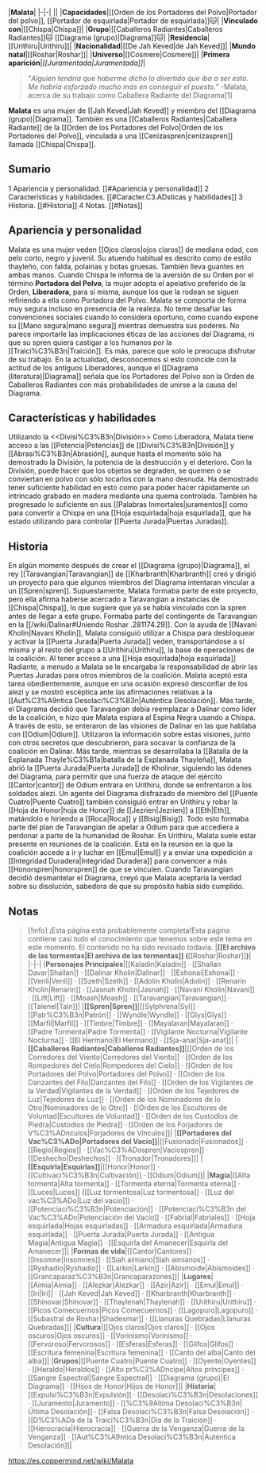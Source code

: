 

|**Malata**|
|-|-|
||
|**Capacidades**|[[Orden de los Portadores del Polvo\|Portador del polvo]], [[Portador de esquirlada\|Portador de esquirlada]]🐱︎|
|**Vinculado con**|[[Chispa\|Chispa]]|
|**Grupo**|[[Caballeros Radiantes\|Caballeros Radiantes]]🐱︎ [[Diagrama (grupo)\|Diagrama]]🐱︎|
|**Residencia**|[[Urithiru\|Urithiru]]|
|**Nacionalidad**|[[De Jah Keved\|de Jah Keved]]|
|**Mundo natal**|[[Roshar\|Roshar]]|
|**Universo**|[[Cosmere\|Cosmere]]|
|**Primera aparición**|*[[Juramentada\|Juramentada]]*|

>“*Alguien tendría que haberme dicho lo divertido que iba a ser esto. Me habría esforzado mucho más en conseguir el puesto.*”
\-Malata, acerca de su trabajo como Caballera Radiante del Diagrama[1]


**Malata** es una mujer de [[Jah Keved\|Jah Keved]] y miembro del [[Diagrama (grupo)\|Diagrama]]. También es una [[Caballeros Radiantes\|Caballera Radiante]] de la [[Orden de los Portadores del Polvo\|Orden de los Portadores del Polvo]], vinculada a una [[Cenizaspren\|cenizaspren]] llamada [[Chispa\|Chispa]].

## Sumario

1 Apariencia y personalidad. [[#Apariencia y personalidad]] 
2 Características y habilidades. [[#Caracter.C3.ADsticas y habilidades]] 
3 Historia. [[#Historia]] 
4 Notas. [[#Notas]] 


## Apariencia y personalidad
Malata es una mujer veden [[Ojos claros\|ojos claros]] de mediana edad, con pelo corto, negro y juvenil. Su atuendo habitual es descrito como de estilo thayleño, con falda, polainas y botas gruesas. También lleva guantes en ambas manos.
Cuando Chispa le informa de la aversión de su Orden por el término **Portadora del Polvo**, la mujer adopta el apelativo preferido de la Orden, **Liberadora**, para sí misma, aunque los que la rodean se siguen refiriendo a ella como Portadora del Polvo.
Malata se comporta de forma muy segura incluso en presencia de la realeza. No teme desafiar las convenciones sociales cuando lo considera oportuno, como cuando expone su [[Mano segura\|mano segura]] mientras demuestra sus poderes. No parece importarle las implicaciones éticas de las acciones del Diagrama, ni que su spren quiera castigar a los humanos por la [[Traici%C3%B3n\|Traición]]. Es más, parece que solo le preocupa disfrutar de su trabajo.
En la actualidad, desconocemos si esto coincide con la actitud de los antiguos Liberadores, aunque el [[Diagrama (literatura)\|Diagrama]] señala que los Portadores del Polvo son la Orden de Caballeros Radiantes con más probabilidades de unirse a la causa del Diagrama.

## Características y habilidades
  Utilizando la <<Divisi%C3%B3n\|División>>
Como Liberadora, Malata tiene acceso a las [[Potencia\|Potencias]] de [[Divisi%C3%B3n\|División]] y [[Abrasi%C3%B3n\|Abrasión]], aunque hasta el momento sólo ha demostrado la División, la potencia de la destrucción y el deterioro. Con la División, puede hacer que los objetos se degraden, se quemen o se conviertan en polvo con sólo tocarlos con la mano desnuda. Ha demostrado tener suficiente habilidad en esto como para poder hacer rápidamente un intrincado grabado en madera mediante una quema controlada.
También ha progresado lo suficiente en sus [[Palabras Inmortales\|juramentos]] como para convertir a Chispa en una [[Hoja esquirlada\|hoja esquirlada]], que ha estado utilizando para controlar [[Puerta Jurada\|Puertas Juradas]].

## Historia
En algún momento después de crear el [[Diagrama (grupo)\|Diagrama]], el rey [[Taravangian\|Taravangian]] de [[Kharbranth\|Kharbranth]] creó y dirigió un proyecto para que algunos miembros del Diagrama intentaran vincular a un [[Spren\|spren]]. Supuestamente, Malata formaba parte de este proyecto, pero ella afirma haberse acercado a Taravangian a instancias de [[Chispa\|Chispa]], lo que sugiere que ya se había vinculado con la spren antes de llegar a este grupo.
Formaba parte del contingente de Taravangian en la [[/wiki/Dalinar#Uniendo Roshar .281174.29]]. Con la ayuda de [[Navani Kholin\|Navani Kholin]], Malata consiguió utilizar a Chispa para desbloquear y activar la [[Puerta Jurada\|Puerta Jurada]] veden, transportándose a sí misma y al resto del grupo a [[Urithiru\|Urithiru]], la base de operaciones de la coalición.
Al tener acceso a una [[Hoja esquirlada\|hoja esquirlada]] Radiante, a menudo a Malata se le encargaba la responsabilidad de abrir las Puertas Juradas para otros miembros de la coalición. Malata aceptó esta tarea obedientemente, aunque en una ocasión expresó desconfiar de los alezi y se mostró escéptica ante las afirmaciones relativas a la [[Aut%C3%A9ntica Desolaci%C3%B3n\|Auténtica Desolación]].
Más tarde, el Diagrama decidió que Taravangian debía reemplazar a Dalinar como líder de la coalición, e hizo que Malata espiara al Espina Negra usando a Chispa. A través de esto, se enteraron de las visiones de Dalinar en las que hablaba con [[Odium\|Odium]]. Utilizaron la información sobre estas visiones, junto con otros secretos que descubrieron, para socavar la confianza de la coalición en Dalinar.
Más tarde, mientras se desarrollaba la [[Batalla de la Explanada Thayle%C3%B1a\|batalla de la Explanada Thayleña]], Malata abrió la [[Puerta Jurada\|Puerta Jurada]] de Kholinar, siguiendo las ódenes del Diagrama, para permitir que una fuerza de ataque del ejército [[Cantor\|cantor]] de Odium entrara en Urithiru, donde se enfrentaron a los soldados alezi. Un agente del Diagrama disfrazado de miembro del [[Puente Cuatro\|Puente Cuatro]] también consiguió entrar en Urithiru y robar la [[Hoja de Honor\|hoja de Honor]] de [[Jezrien\|Jezrien]] a [[Eth\|Eth]], matándolo e hiriendo a [[Roca\|Roca]] y [[Bisig\|Bisig]]. Todo esto formaba parte del plan de Taravangian de apelar a Odium para que accediera a perdonar a parte de la humanidad de Roshar.
En Urithiru, Malata suele estar presente en reuniones de la coalición. Está en la reunión en la que la coalición accede a ir y luchar en [[Emul\|Emul]] y a enviar una expedición a [[Integridad Duradera\|Integridad Duradera]] para convencer a más [[Honorspren\|honorspren]] de que se vinculen.
Cuando Taravangian decidió desmantelar el Diagrama, creyó que Malata aceptaría la verdad sobre su disolución, sabedora de que su propósito había sido cumplido.

## Notas

> [!info] ¡Esta página está probablemente completa!Esta página contiene casi todo el conocimiento que tenemos sobre este tema en este momento.
El contenido no ha sido revisado todavía.
|**[[El archivo de las tormentas\|El archivo de las tormentas]] (**[[Roshar\|Roshar]]**)**|
|-|-|
|**Personajes Principales**|[[Kaladin\|Kaladin]] · [[Shallan Davar\|Shallan]] · [[Dalinar Kholin\|Dalinar]] · [[Eshonai\|Eshonai]] · [[Venli\|Venli]] · [[Szeth\|Szeth]] · [[Adolin Kholin\|Adolin]] · [[Renarin Kholin\|Renarin]] · [[Jasnah Kholin\|Jasnah]] · [[Navani Kholin\|Navani]] · [[Lift\|Lift]] · [[Moash\|Moash]] · [[Taravangian\|Taravangian]] · [[Talenel\|Taln]]|
|**[[Spren\|Spren]]**|[[Sylphrena\|Syl]] · [[Patr%C3%B3n\|Patrón]] · [[Wyndle\|Wyndle]] · [[Glys\|Glys]] · [[Marfil\|Marfil]] · [[Timbre\|Timbre]] · [[Mayalaran\|Mayalaran]] · [[Padre Tormenta\|Padre Tormenta]] · [[Vigilante Nocturna\|Vigilante Nocturna]] · [[El Hermano\|El Hermano]] · [[Sja-anat\|Sja-anat]]|
|**[[Caballeros Radiantes\|Caballeros Radiantes]]**|[[Orden de los Corredores del Viento\|Corredores del Viento]] · [[Orden de los Rompedores del Cielo\|Rompedores del Cielo]] · [[Orden de los Portadores del Polvo\|Portadores del Polvo]] · [[Orden de los Danzantes del Filo\|Danzantes del Filo]] · [[Orden de los Vigilantes de la Verdad\|Vigilantes de la Verdad]] · [[Orden de los Tejedores de Luz\|Tejedores de Luz]] · [[Orden de los Nominadores de lo Otro\|Nominadores de lo Otro]] · [[Orden de los Escultores de Voluntad\|Escultores de Voluntad]] · [[Orden de los Custodios de Piedra\|Custodios de Piedra]] · [[Orden de los Forjadores de V%C3%ADnculos\|Forjadores de Vínculos]]|
|**[[Portadores del Vac%C3%ADo\|Portadores del Vacío]]**|[[Fusionado\|Fusionados]] · [[Regio\|Regios]] · [[Vac%C3%ADospren\|Vacíospren]] · [[Deshecho\|Deshechos]] · [[Tronador\|Tronadores]]|
|**[[Esquirla\|Esquirlas]]**|[[Honor\|Honor]] · [[Cultivaci%C3%B3n\|Cultivación]] · [[Odium\|Odium]]|
|**Magia**|[[Alta tormenta\|Alta tormenta]] · [[Tormenta eterna\|Tormenta eterna]] · [[Luces\|Luces]] ([[Luz tormentosa\|Luz tormentosa]] · [[Luz del vac%C3%ADo\|Luz del vacío]]) · [[Potenciaci%C3%B3n\|Potenciación]] · [[Potenciaci%C3%B3n del Vac%C3%ADo\|Potenciación del Vacío]] · [[Fabrial\|Fabriales]] · [[Hoja esquirlada\|Hojas esquirladas]] · [[Armadura esquirlada\|Armadura esquirlada]] · [[Puerta Jurada\|Puerta Jurada]] · [[Antigua Magia\|Antigua Magia]] · [[Esquirla del Amanecer\|Esquirla del Amanecer]]|
|**Formas de vida**|[[Cantor\|Cantores]] · [[Insomne\|Insomnes]] · [[Siah aimiano\|Siah aimianos]] · [[Ryshadio\|Ryshadio]] · [[Larkin\|Larkin]] · [[Abismoide\|Abismoides]] · [[Grancaparaz%C3%B3n\|Grancaparazones]]|
|**Lugares**|[[Aimia\|Aimia]] · [[Alezkar\|Alezkar]] · [[Azir\|Azir]] · [[Emul\|Emul]] · [[Iri\|Iri]] · [[Jah Keved\|Jah Keved]] · [[Kharbranth\|Kharbranth]] · [[Shinovar\|Shinovar]] · [[Thaylenah\|Thaylenah]] · [[Urithiru\|Urithiru]] · [[Picos Comecuernos\|Picos Comecuernos]] · [[Lagopuro\|Lagopuro]] · [[Subastral de Roshar\|Shadesmar]] · [[Llanuras Quebradas\|Llanuras Quebradas]]|
|**Cultura**|[[Ojos claros\|Ojos claros]] · [[Ojos oscuros\|Ojos oscuros]] · [[Vorinismo\|Vorinismo]] · [[Fervoroso\|Fervorosos]] · [[Esferas\|Esferas]] · [[Glifos\|Glifos]] · [[Escritura femenina\|Escritura femenina]] · [[Canto del alba\|Canto del alba]]|
|**Grupos**|[[Puente Cuatro\|Puente Cuatro]] · [[Oyente\|Oyentes]] · [[Heraldo\|Heraldos]] · [[Alto pr%C3%ADncipe\|Altos príncipes]] · [[Sangre Espectral\|Sangre Espectral]] · [[Diagrama (grupo)\|El Diagrama]] · [[Hijos de Honor\|Hijos de Honor]]|
|**Historia**|[[Expulsi%C3%B3n\|Expulsión]] · [[Desolaci%C3%B3n\|Desolaciones]] · [[Juramento\|Juramento]] · [[%C3%9Altima Desolaci%C3%B3n\|Última Desolación]] · [[Falsa Desolaci%C3%B3n\|Falsa Desolación]] · [[D%C3%ADa de la Traici%C3%B3n\|Día de la Traición]] · [[Hierocracia\|Hierocracia]] · [[Guerra de la Venganza\|Guerra de la Venganza]] · [[Aut%C3%A9ntica Desolaci%C3%B3n\|Auténtica Desolación]]|



https://es.coppermind.net/wiki/Malata
